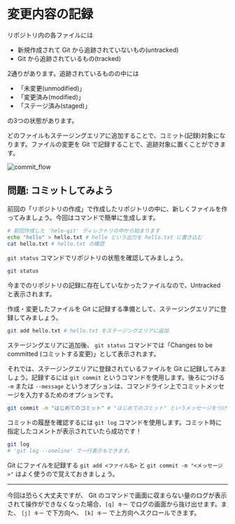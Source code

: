 # 変更内容の記録

リポジトリ内の各ファイルには

- 新規作成されて Git から追跡されていないもの(untracked)
- Git から追跡されているもの(tracked)
 
2通りがあります。追跡されているものの中には

- 「未変更(unmodified)」
- 「変更済み(modified)」
- 「ステージ済み(staged)」

の3つの状態があります。

どのファイルもステージングエリアに追加することで、コミット(記録)対象になります。ファイルの変更を Git で記録することで、追跡対象に置くことができます。

![commit_flow](@/assets/text/img/git_commit_flow.png)

## 問題: コミットしてみよう

前回の「リポジトリの作成」で作成したリポジトリの中に、新しくファイルを作ってみましょう。今回はコマンドで簡単に生成します。

```bash
# 前回作成した 'helo-git' ディレクトリの中から始まります
echo "hello" > hello.txt # hello という出力を hello.txt に書き込む
cat hello.txt # hello.txt の確認
```

`git status` コマンドでリポジトリの状態を確認してみましょう。

```bash
git status
```

今までのリポジトリの記録に存在していなかったファイルなので、Untracked と表示されます。

作成・変更したファイルを Git に記録する準備として、ステージングエリアに登録してみましょう。

```bash
git add hello.txt # hello.txt をステージングエリアに追加
```

ステージングエリアに追加後、 `git status` コマンドでは「Changes to be committed (コミットする変更)」として表示されます。

それでは、ステージングエリアに登録されているファイルを Git に記録してみましょう。記録するには `git commit` というコマンドを使用します。後ろにつける `-m` または `--message` というオプションは、コマンドライン上でコミットメッセージを入力するためのオプションです。

```bash
git commit -m "はじめてのコミット" # "はじめてのコミット" というメッセージをつけてコミット
```

コミットの履歴を確認するには `git log` コマンドを使用します。コミット時に指定したコメントが表示されていたら成功です！

```bash
git log
# 'git log --oneline' で一行表示もできます。
```

Git にファイルを記録する `git add <ファイル名>` と `git commit -m "<メッセージ>"` はよく使うので覚えておきましょう。

---

今回は恐らく大丈夫ですが、 Git のコマンドで画面に収まらない量のログが表示されて操作ができなくなった場合、`[q] キー` でログの画面から抜け出せます。また、 `[j] キー` で下方向へ、 `[k] キー` で上方向へスクロールできます。
